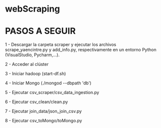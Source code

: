 # webScraping

# PASOS A SEGUIR

1 - Descargar la carpeta scraper y ejecutar los archivos scrape_yaencintre.py y add_info.py, respectivamente en un entorno Python (VisualStudio, Pycharm,...). 

2 - Acceder al clúster

3 - Iniciar hadoop (start-df.sh)

4 - Iniciar Mongo (./mongod --dbpath 'db')

5 - Ejecutar csv_scraper/csv_data_ingestion.py

6 - Ejecutar csv_clean/clean.py

7 - Ejecutar join_data/json_join_csv.py

8 - Ejecutar csv_toMongo/toMongo.py

